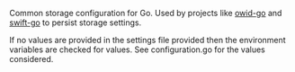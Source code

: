 Common storage configuration for Go. Used by projects like 
[owid-go](https://github.com/SWAN-community/owid-go) and 
[swift-go](https://github.com/SWAN-community/swift-go) to persist storage
settings.

If no values are provided in the settings file provided then the environment
variables are checked for values. See configuration.go for the values 
considered.